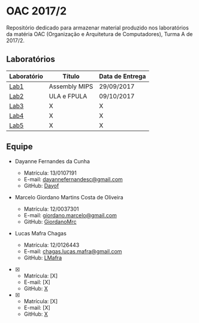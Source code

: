 # OAC 2017/2

Repositório dedicado para armazenar material produzido nos laboratórios da matéria OAC (Organização e Arquitetura de Computadores), Turma A de 2017/2.

## Laboratórios

| Laboratório  | Título        | Data de Entrega |
| ------------ | ------------- | --------------- |
| [Lab1](Lab1) | Assembly MIPS | 29/09/2017      |
| [Lab2](Lab2) | ULA e FPULA   | 09/10/2017      |
| [Lab3](Lab3) | X             | X               |
| [Lab4](Lab4) | X             | X               |
| [Lab5](Lab5) | X             | X               |

## Equipe

- Dayanne Fernandes da Cunha
  - Matrícula: 13/0107191
  - E-mail: dayannefernandesc@gmail.com
  - GitHub: [Dayof](https://github.com/Dayof)

- Marcelo Giordano Martins Costa de Oliveira
  - Matrícula: 12/0037301
  - E-mail: giordano.marcelo@gmail.com
  - GitHub: [GiordanoMrc](https://github.com/GiordanoMrc)

- Lucas Mafra Chagas
  - Matrícula: 12/0126443
  - E-mail: chagas.lucas.mafra@gmail.com
  - GitHub: [LMafra](https://github.com/LMafra)

- [X]
  - Matrícula: [X]
  - E-mail: [X]
  - GitHub: [X](https://github.com/[X])

- [X]
  - Matrícula: [X]
  - E-mail: [X]
  - GitHub: [X](https://github.com/[X])
